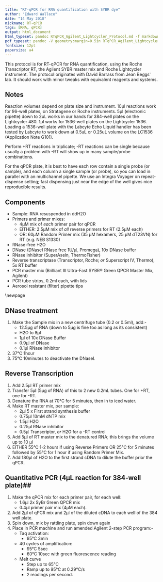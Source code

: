 ```yaml
---
title: "RT-qPCR for RNA quantification with SYBR dye"
author: "Edward Wallace"
date: "14 May 2018"
nickname: RT-qPCR
tags: [RNA, qPCR]
output: html_document
html_typeset: pandoc RTqPCR_Agilent_Lightcycler_Protocol.md -f markdown -t html -o RTqPCR_Agilent_Lightcycler_Protocol.html -s
pdf_typeset: pandoc -V geometry:margin=0.5in RTqPCR_Agilent_Lightcycler_Protocol.md -f markdown -t latex -o RTqPCR_Agilent_Lightcycler_Protocol.pdf -s
fontsize: 12pt
papersize: a4
---
```


This protocol is for RT-qPCR for RNA quantification, using the Roche Transcriptor RT, the Agilent SYBR master mix and Roche Lightcycler instrument. The protocol originates with David Barrass from Jean Beggs' lab. It should work with minor tweaks with equivalent reagents and systems. 


## Notes ##

Reaction volumes depend on plate size and instrument. 10µl reactions work for 96-well plates, on Stratagene or Roche instruments. 5µl (electronic pipette) down to 2uL works in our hands for 384-well plates on the Lightcycler 480. 1µl works for 1536-well plates on the Lightcycler 1536. Loading a 1536-well plate with the Labcyte Echo Liquid handler has been tested by Labcyte to work down at 0.5uL or 0.25uL volume on the LC1536 (Application Note G101).

Perform +RT reactions in triplicate; -RT reactions can be single because usually a problem with -RT will show up in many sample/probe combinations.

For the qPCR plate, it is best to have each row contain a single probe (or sample), and each column a single sample (or probe), so you can load in parallel with an multichannel pipette. We use an Integra Voyager on repeat-dispense setting; fast dispensing just near the edge of the well gives nice reproducible results.

## Components ##

- Sample: RNA resuspended in ddH2O 
- Primers and primer mixes:
    - 4µM mix of *each* primer pair for qPCR
    - EITHER: 2.5µM mix of *all* reverse primers for RT (2.5µM each)
    - OR: 60µM Random Primer mix (35 µM hexamers, 25 µM dT23VN) for RT (e.g. NEB S1330)
- RNase-free H2O
- DNase (DNaseI RNase free 1U/µl, Promega),  10x DNase buffer
- RNase inhibitor (SuperAseIn, ThermoFisher)
- Reverse transcriptase (Transcriptor, Roche; *or* Superscript IV, Thermo), 5x RT buffer
- PCR master mix (Brilliant III Ultra-Fast SYBR® Green QPCR Master Mix, Agilent)
- PCR tube strips, 0.2ml each, with lids
- Aerosol resistant (filter) pipette tips


\newpage 


## DNase treatment ##  

1.	Make the Sample mix in a new centrifuge tube (0.2 or 0.5ml), add:-
    - 12.5µg of RNA (down to 5µg is fine too as long as its consistent)
    - H2O to 8µl
    - 1µl of 10x DNase Buffer 
    - 0.9µl of DNase
    - 0.1µl RNase inhibitor
2.	37°C 1hour
3.	75°C 10minutes to deactivate the DNaseI.

## Reverse Transcription ##

1.	Add 2.5µl RT primer mix 
2.	Transfer 5µl (5µg of RNA) of this to 2 new 0.2mL tubes. One for +RT, one for -RT.
3.	Denature the RNA at 70°C for 5 minutes, then in to iced water.
4.	Make RT master mix, per sample:
    - 2µl 5 x First strand synthesis buffer
    - 0.75µl 10mM dNTP mix
    - 1.5µl H2O
    - 0.25µl RNase inhibitor
    - 0.5µl Transcriptor, *or* H2O for a -RT control
5.	Add 5µl of RT master mix to the denatured RNA; this brings the volume up to 10 µl
6.	EITHER 55°C 1-2 hours if using Reverse Primers OR 25°C for 5 minutes followed by 55°C for 1 hour if using Random Primer Mix.
7.	Add 180µl of H2O to the first strand cDNA to dilute the buffer prior the qPCR.

## Quantitative PCR (4µL reaction for 384-well plate)##

1.	Make the qPCR mix for each primer pair, for each well:
    - 1.6µl   2x SyBr Green QPCR mix
    - 0.4µl primer pair mix (4µM each).
2.	Add 2µl of qPCR mix and 2µl of the diluted cDNA to each well of the 384 well plate.
3.	Spin down, mix by rattling plate, spin down again 
4.	Place in PCR machine and run amended Agilent 2-step PCR program:-
    - Taq activation:
        - 95°C  3min 
    - 40 cycles of amplification:
        - 95°C  5sec
        - 60°C  10sec with green fluorescence reading
    - Melt curve
        - Step up to 65°C
        - Ramp up to 95°C at 0.29°C/s
        - 2 readings per second.


